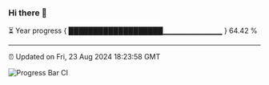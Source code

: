 ### Hi there 👋

⏳ Year progress { ███████████████████▁▁▁▁▁▁▁▁▁▁▁ } 64.42 %

---

⏰ Updated on Fri, 23 Aug 2024 18:23:58 GMT

![Progress Bar CI](https://github.com/liununu/liununu/workflows/Progress%20Bar%20CI/badge.svg)
